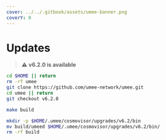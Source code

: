 ```yaml
---
cover: ../../.gitbook/assets/umee-banner.png
coverY: 0
---
```


# Updates

> ⚠️ **v6.2.0 is available**

```bash
cd $HOME || return
rm -rf umee
git clone https://github.com/umee-network/umee.git
cd umee || return
git checkout v6.2.0

make build

mkdir -p $HOME/.umee/cosmovisor/upgrades/v6.2/bin
mv build/umeed $HOME/.umee/cosmovisor/upgrades/v6.2/bin/
rm -rf build
```
